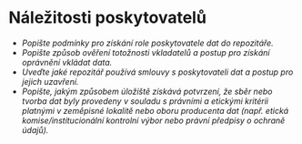 
# Náležitosti poskytovatelů

- *Popište podmínky pro získání role poskytovatele dat do repozitáře.*
- *Popište způsob ověření totožnosti vkladatelů a postup pro získání oprávnění vkládat data.*
- *Uveďte jaké repozitář používá smlouvy s poskytovateli dat a postup pro jejich uzavření.*
- *Popište, jakým způsobem úložiště získává potvrzení, že sběr nebo tvorba dat byly provedeny v souladu s právními a etickými kritérii platnými v zeměpisné lokalitě nebo oboru producenta dat (např. etická komise/institucionální kontrolní výbor nebo právní předpisy o ochraně údajů).*

 
